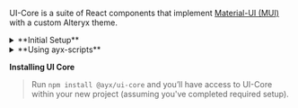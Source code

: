 UI-Core is a suite of React components that implement [Material-UI (MUI)](https://github.com/mui-org/material-ui) with a custom Alteryx theme.

<details>
  <summary>**Initial Setup**</summary>
  > **Summary**
  
  > If this is your first time rocking and rolling through a project, congratulations! Here are some helpful things you’ll need in your environment to get started.

  > **Git**

  > This is more important if you’re on a windows machine as mac tends to ship with at least some version of Git (though you’ll likely want to update your version). Checkout these installation docs: https://www.atlassian.com/git/tutorials/install-git. This will also install a pretty nice command line interface on windows called git bash that emulates a lot of the functionality that people prefer from mac/linux. 

  > **Node**

  > To install node, go here: https://nodejs.org/en/download/. We recommend using the LTS version. You can also use nvm or similar if your project is dependent on an older version of node. (**Note: **If you’re using a windows machine you will almost certainly need to remove the version of node that visual studio ships with. Under computer search for node.exe and remove the file if it stems from a visual studio/ directory)

  > **Package Managers**
  
  > Both npm and yarn work here. Installing node will add npm by default. If you’d prefer yarn, go ahead and checkout the installation docs here: [https://classic.yarnpkg.com/en/docs/install](https://classic.yarnpkg.com/en/docs/install#mac-stable)

  > **Visual Studio Code**
  
  > While you can technically use any IDE, we recommend installing Visual Studio Code. Many of our linters and other tools are configured to work most easily with VS Code.
</details>

<details>
  <summary>**Using ayx-scripts**</summary>
  > **Summary**

  > We’ve built a pretty awesome toolchain that we think (re: strongly suggest) you should use while bootstrapping your new application or if you are planning on consuming UI-Core! If you’ve already got a project setup or have a toolchain you prefer (note that we don’t encourage the use of create-react-app as it tends to cause difficulties), skip this step. 
  
  > **Getting Started**

  > First run the following from the command line to get access to the ayx artifactory:
  ```js static
    npm config set registry https://artifactory.alteryx.com/artifactory/api/npm/npm/
  ```
  > Then, to use ayx-scripts checkout the repo here: https://git.alteryx.com/ayx-ui/ayx-scripts. Please be sure to run `npm init` in your new project to get yourself a fancy package.json. Follow the documentation in ayx-scripts to get everything setup.

</details>

**Installing UI Core**
  > Run `npm install @ayx/ui-core` and you’ll have access to UI-Core within your new project (assuming you've completed required setup).